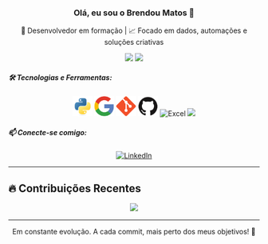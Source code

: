 <h3 align="center">Olá, eu sou o Brendou Matos 👋</h3>

<p align="center">
  🚀 Desenvolvedor em formação | 📈 Focado em dados, automações e soluções criativas
</p>

<div align="center">

  <img height="180em" src="https://readme-stats-git-master-brendou-matos-projects.vercel.app/api?username=brendoumatos&show_icons=true&theme=dark&hide_border=true&count_private=true" />

  <img height="180em" src="https://readme-stats-git-master-brendou-matos-projects.vercel.app/api/top-langs/?username=brendoumatos&layout=compact&langs_count=7&theme=dark&hide_border=true" />

</div>

<h5>🛠️ Tecnologias e Ferramentas:</h5>

<p align="center">
  <img src="https://raw.githubusercontent.com/devicons/devicon/master/icons/python/python-original.svg" alt="Python" width="40" height="40"/>
  <img src="https://raw.githubusercontent.com/devicons/devicon/master/icons/google/google-original.svg" alt="Google Apps Script" width="40" height="40"/>
  <img src="https://raw.githubusercontent.com/devicons/devicon/master/icons/git/git-original.svg" alt="Git" width="40" height="40"/>
  <img src="https://raw.githubusercontent.com/devicons/devicon/master/icons/github/github-original.svg" alt="GitHub" width="40" height="40"/>
  <img src="https://img.icons8.com/color/48/000000/microsoft-excel-2019--v1.png" alt="Excel" width="40" height="40"/>
  <img src="https://img.shields.io/badge/LinkedIn-0077B5?style=for-the-badge&logo=linkedin&logoColor=white" href="https://www.linkedin.com/in/brendoumatos/"/>
</p>

<h5>📫 Conecte-se comigo:</h5>

<p align="center">
  <a href="https://www.linkedin.com/in/brendoumatos/" target="_blank">
    <img alt="LinkedIn" src="https://img.shields.io/badge/LinkedIn-0077B5?style=for-the-badge&logo=linkedin&logoColor=white"/>
  </a>
</p>

---


<h2>🔥 Contribuições Recentes</h2>

<p align="center">
  <img src="https://github-readme-streak-stats.herokuapp.com/?user=brendoumatos&theme=dark" height="180em"/>
</p>

---

<p align="center">
  Em constante evolução. A cada commit, mais perto dos meus objetivos! 🚀
</p>
